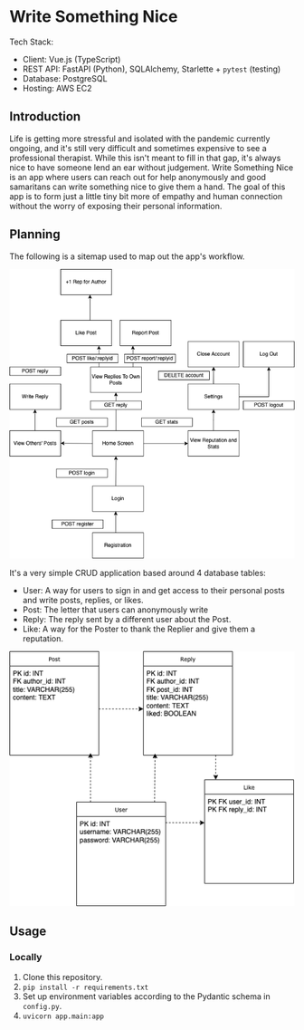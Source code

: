 # Write Something Nice

Tech Stack:

- Client: Vue.js (TypeScript)
- REST API: FastAPI (Python), SQLAlchemy, Starlette + `pytest` (testing)
- Database: PostgreSQL
- Hosting: AWS EC2

## Introduction

Life is getting more stressful and isolated with the pandemic currently ongoing, and it's still very difficult and sometimes expensive to see a professional therapist. While this isn't meant to fill in that gap, it's always nice to have someone lend an ear without judgement. Write Something Nice is an app where users can reach out for help anonymously and good samaritans can write something nice to give them a hand. The goal of this app is to form just a little tiny bit more of empathy and human connection without the worry of exposing their personal information.

## Planning

The following is a sitemap used to map out the app's workflow.

![Sitemap](./docs/sitemap.png)

It's a very simple CRUD application based around 4 database tables:

- User: A way for users to sign in and get access to their personal posts and write posts, replies, or likes.
- Post: The letter that users can anonymously write
- Reply: The reply sent by a different user about the Post.
- Like: A way for the Poster to thank the Replier and give them a reputation.

![Relationships](./docs/db_tables.png)

## Usage

### Locally

1. Clone this repository.
2. `pip install -r requirements.txt`
3. Set up environment variables according to the Pydantic schema in `config.py`.
4. `uvicorn app.main:app`